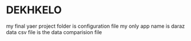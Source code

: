 # DEKHKELO
my final yaer project folder is configuration file
my only app name is daraz data
csv file is the data comparision file
